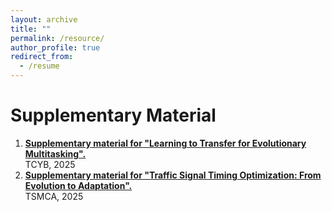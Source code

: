 ```yaml
---
layout: archive
title: ""
permalink: /resource/
author_profile: true
redirect_from:
  - /resume
---
```



Supplementary Material
======
1. [**Supplementary material for "Learning to Transfer for Evolutionary Multitasking".**](https://wushenghao8404.github.io/files/L2T-supplement.pdf) <br> TCYB, 2025
2. [**Supplementary material for "Traffic Signal Timing Optimization: From Evolution to Adaptation".**](https://wushenghao8404.github.io/files/LMM-supplement.pdf) <br> TSMCA, 2025


